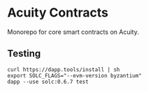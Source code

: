 # Acuity Contracts
Monorepo for core smart contracts on Acuity.

## Testing

```
curl https://dapp.tools/install | sh
export SOLC_FLAGS="--evm-version byzantium"
dapp --use solc:0.6.7 test
```
